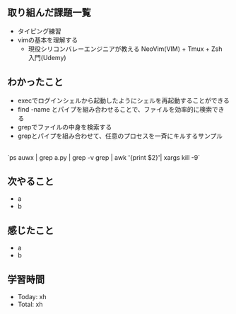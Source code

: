 ## 取り組んだ課題一覧
- タイピング練習
- vimの基本を理解する
  - 現役シリコンバレーエンジニアが教える NeoVim(VIM) + Tmux + Zsh 入門(Udemy)
## わかったこと
- execでログインシェルから起動したようにシェルを再起動することができる
- find -name とパイプを組み合わせることで、ファイルを効率的に検索できる
- grepでファイルの中身を検索する
- grepとパイプを組み合わせて、任意のプロセスを一斉にキルするサンプル
<br />
`ps auwx | grep a.py | grep -v grep | awk '{print $2}'| xargs kill -9`

## 次やること
- a
- b
## 感じたこと
- a
- b
## 学習時間
- Today: xh
- Total: xh

